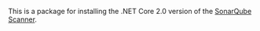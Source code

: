 This is a package for installing the .NET Core 2.0 version of the [SonarQube Scanner](https://github.com/SonarSource-VisualStudio/sonar-scanner-msbuild).